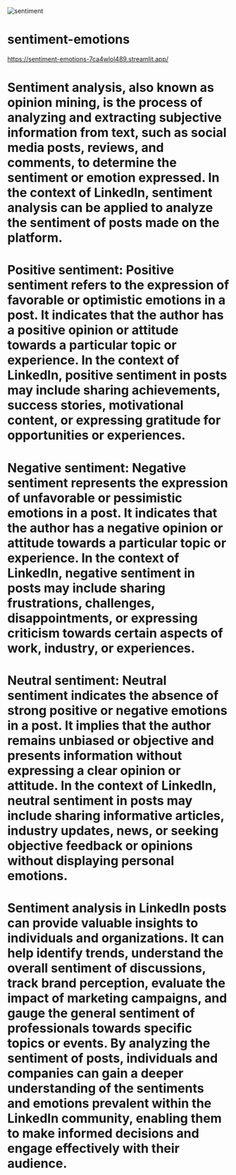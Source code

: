 ![sentiment](https://github.com/sajidshaik11017/sentiment-emotions/assets/111382092/cc4236ad-fe57-42c7-8746-eb295d708213)
# sentiment-emotions
https://sentiment-emotions-7ca4wlol489.streamlit.app/


# Sentiment analysis, also known as opinion mining, is the process of analyzing and extracting subjective information from text, such as social media posts, reviews, and comments, to determine the sentiment or emotion expressed. In the context of LinkedIn, sentiment analysis can be applied to analyze the sentiment of posts made on the platform.
# Positive sentiment: Positive sentiment refers to the expression of favorable or optimistic emotions in a post. It indicates that the author has a positive opinion or attitude towards a particular topic or experience. In the context of LinkedIn, positive sentiment in posts may include sharing achievements, success stories, motivational content, or expressing gratitude for opportunities or experiences.
# Negative sentiment: Negative sentiment represents the expression of unfavorable or pessimistic emotions in a post. It indicates that the author has a negative opinion or attitude towards a particular topic or experience. In the context of LinkedIn, negative sentiment in posts may include sharing frustrations, challenges, disappointments, or expressing criticism towards certain aspects of work, industry, or experiences.
# Neutral sentiment: Neutral sentiment indicates the absence of strong positive or negative emotions in a post. It implies that the author remains unbiased or objective and presents information without expressing a clear opinion or attitude. In the context of LinkedIn, neutral sentiment in posts may include sharing informative articles, industry updates, news, or seeking objective feedback or opinions without displaying personal emotions.
# Sentiment analysis in LinkedIn posts can provide valuable insights to individuals and organizations. It can help identify trends, understand the overall sentiment of discussions, track brand perception, evaluate the impact of marketing campaigns, and gauge the general sentiment of professionals towards specific topics or events. By analyzing the sentiment of posts, individuals and companies can gain a deeper understanding of the sentiments and emotions prevalent within the LinkedIn community, enabling them to make informed decisions and engage effectively with their audience.
